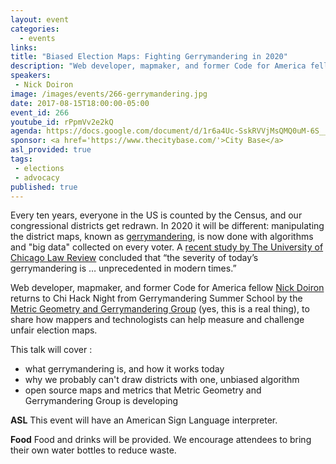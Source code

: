 ```yaml
---
layout: event
categories: 
  - events
links:
title: "Biased Election Maps: Fighting Gerrymandering in 2020"
description: "Web developer, mapmaker, and former Code for America fellow Nick Doiron returns to Chi Hack Night from Gerrymandering Summer School by the Metric Geometry and Gerrymandering Group (yes, this is a real thing), to share how mappers and technologists can help measure and challenge unfair election maps."
speakers:
 - Nick Doiron
image: /images/events/266-gerrymandering.jpg
date: 2017-08-15T18:00:00-05:00
event_id: 266
youtube_id: rPpmVv2e2kQ
agenda: https://docs.google.com/document/d/1r6a4Uc-SskRVVjMsQMQ0uM-6S__PSBRFQZLp1v7PoJQ/edit
sponsor: <a href='https://www.thecitybase.com/'>City Base</a>
asl_provided: true
tags: 
 - elections
 - advocacy
published: true
---
```


Every ten years, everyone in the US is counted by the Census, and our congressional districts get redrawn. In 2020 it will be different: manipulating the district maps, known as [gerrymandering](https://en.wikipedia.org/wiki/Gerrymandering), is now done with algorithms and "big data" collected on every voter. A [recent study by The University of Chicago Law Review](http://uchicagolawjournalsmshaytiubv.devcloud.acquia-sites.com/sites/lawreview.uchicago.edu/files/04%20Stephanopoulos_McGhee_ART.pdf) concluded that “the severity of today’s gerrymandering is … unprecedented in modern times.” 

Web developer, mapmaker, and former Code for America fellow [Nick Doiron](https://twitter.com/mapmeld) returns to Chi Hack Night from Gerrymandering Summer School by the [Metric Geometry and Gerrymandering Group](https://sites.tufts.edu/gerrymandr/) (yes, this is a real thing), to share how mappers and technologists can help measure and challenge unfair election maps.

This talk will cover :

- what gerrymandering is, and how it works today
- why we probably can't draw districts with one, unbiased algorithm
- open source maps and metrics that Metric Geometry and Gerrymandering Group is developing

**ASL** This event will have an American Sign Language interpreter.

**Food** Food and drinks will be provided. We encourage attendees to bring their own water bottles to reduce waste.